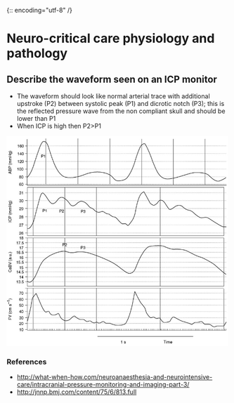 {:: encoding="utf-8" /}

# Neuro-critical care physiology and pathology

## Describe the waveform seen on an ICP monitor

- The waveform should look like normal arterial trace with additional upstroke (P2) between systolic peak (P1) and dicrotic notch (P3); this is the reflected pressure wave from the non compliant skull and should be lower than P1
- When ICP is high then P2>P1

![ICP waveforms](img/150227_icp_waveforms.png)

### References

- http://what-when-how.com/neuroanaesthesia-and-neurointensive-care/intracranial-pressure-monitoring-and-imaging-part-3/
- http://jnnp.bmj.com/content/75/6/813.full
